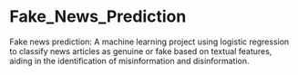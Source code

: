# Fake_News_Prediction
Fake news prediction: A machine learning project using logistic regression to classify news articles as genuine or fake based on textual features, aiding in the identification of misinformation and disinformation.
